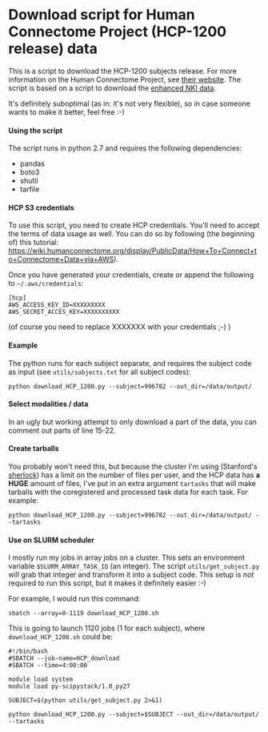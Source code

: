 # Download script for Human Connectome Project (HCP-1200 release) data

This is a script to download the HCP-1200 subjects release.  For more information on the Human Connectome Project, see [their website](http://www.humanconnectome.org/).  The script is based on a script to download the [enhanced NKI data](https://github.com/FCP-INDI/rocklandsample/blob/master/download_rockland_raw_bids.py).  

[//]: # (I have written this script for personal use, but maybe other people can use it.  I don't provide support, nor am I related to the team collecting and processing the data.)

It's definitely suboptimal (as in: it's not very flexible), so in case someone wants to make it better, feel free :-)

#### Using the script
The script runs in python 2.7 and requires the following dependencies:
- pandas
- boto3
- shutil
- tarfile

#### HCP S3 credentials
To use this script, you need to create HCP credentials.  You'll need to accept the terms of data usage as well.  You can do so by following (the beginning of) this tutorial: https://wiki.humanconnectome.org/display/PublicData/How+To+Connect+to+Connectome+Data+via+AWS).

Once you have generated your credentials, create or append the following to `~/.aws/credentials`:
```
[hcp]
AWS_ACCESS_KEY_ID=XXXXXXXXX
AWS_SECRET_ACCES_KEY=XXXXXXXXXX
```
(of course you need to replace XXXXXXX with your credentials ;-) )


#### Example

The python runs for each subject separate, and requires the subject code as input (see `utils/subjects.txt` for all subject codes):

```
python download_HCP_1200.py --subject=996782 --out_dir=/data/output/
```

#### Select modalities / data
In an ugly but working attempt to only download a part of the data, you can comment out parts of line 15-22.

#### Create tarballs
You probably won't need this, but because the cluster I'm using (Stanford's [sherlock](http://sherlock.stanford.edu/)) has a limit on the number of files per user, and the HCP data has **a HUGE** amount of files, I've put in an extra argument `tartasks` that will make tarballs with the coregistered and processed task data for each task.  For example:

```
python download_HCP_1200.py --subject=996782 --out_dir=/data/output/ --tartasks
```

#### Use on SLURM scheduler
I mostly run my jobs in array jobs on a cluster.  This sets an environment variable `$SLURM_ARRAY_TASK_ID` (an integer).  The script `utils/get_subject.py` will grab that integer and transform it into a subject code.  This setup is *not* required to run this script, but it makes it definitely easier :-)

For example, I would run this command:

```
sbatch --array=0-1119 download_HCP_1200.sh
```

This is going to launch 1120 jobs (1 for each subject), where `download_HCP_1200.sh` could be:
```
#!/bin/bash
#SBATCH --job-name=HCP_download
#SBATCH --time=4:00:00

module load system
module load py-scipystack/1.0_py27

SUBJECT=$(python utils/get_subject.py 2>&1)

python download_HCP_1200.py --subject=$SUBJECT --out_dir=/data/output/ --tartasks

```
